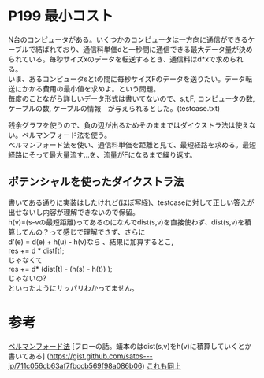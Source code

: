 # P199 最小コスト
N台のコンピュータがある。いくつかのコンピュータは一方向に通信ができるケーブルで結ばれており、通信料単価dと一秒間に通信できる最大データ量が決められている。毎秒サイズxのデータを転送するとき、通信料はd*xで求められる。  
いま、あるコンピュータsとtの間に毎秒サイズFのデータを送りたい。データ転送にかかる費用の最小値を求めよ。という問題。  
毎度のことながら詳しいデータ形式は書いてないので、s,t,F, コンピュータの数, ケーブルの数, ケーブルの情報　が与えられるとした。(testcase.txt)  
  
残余グラフを使うので、負の辺が出るためそのままではダイクストラ法は使えない。ベルマンフォード法を使う。  
ベルマンフォード法を使い、通信料単価を距離と見て、最短経路を求める。最短経路にそって最大量流す...を、流量がFになるまで繰り返す。  

## ポテンシャルを使ったダイクストラ法
書いてある通りに実装はしたけれど(ほぼ写経)、testcaseに対して正しい答えが出せないし内容が理解できないので保留。  
h(v)=(s-vの最短距離)ってあるのになんでdist(s,v)を直接使わず、dist(s,v)を積算してんの？って感じで理解できず、さらに  
d'(e) = d(e) + h(u) - h(v)なら 、結果に加算するとこ,  
res += d * dist[t];  
じゃなくて  
res += d* (dist[t] - (h(s) - h(t)) );  
じゃないの?  
といったようにサッパリわかってません。  


#  参考
[ベルマンフォード法](https://qiita.com/intatonix/items/8a50556697206ee89bcd)
[フローの話。蟻本のはdist(s,v)をh(v)に積算していくとか書いてある] (https://gist.github.com/satos---jp/711c056cb63af7fbccb569f98a086b06)
[これも同上](https://www.slideshare.net/Drafaer/kmc-advanced-3)
